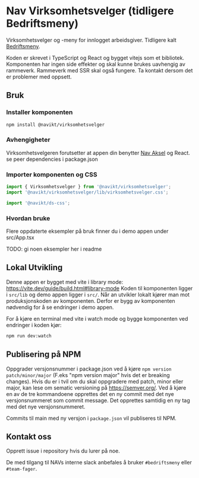 # Nav Virksomhetsvelger (tidligere Bedriftsmeny)

Virksomhetsvelger og -meny for innlogget arbeidsgiver.
Tidligere kalt [Bedriftsmeny](https://github.com/navikt/bedriftsmeny).

Koden er skrevet i TypeScript og React og bygget vitejs som et bibliotek.  
Komponenten har ingen side effekter og skal kunne brukes uavhengig av rammeverk. 
Rammeverk med SSR skal også fungere. Ta kontakt dersom det er problemer med oppsett.

## Bruk

### Installer komponenten

```sh
npm install @navikt/virksomhetsvelger
```

### Avhengigheter

Virksomhetsvelgeren forutsetter at appen din benytter [Nav Aksel](https://aksel.nav.no/grunnleggende/introduksjon/kom-i-gang-med-kodepakkene) og React.
se peer dependencies i package.json

### Importer komponenten og CSS

```js
import { Virksomhetsvelger } from '@navikt/virksomhetsvelger';
import '@navikt/virksomhetsvelger/lib/virksomhetsvelger.css';

import '@navikt/ds-css';
```

### Hvordan bruke

Flere oppdaterte eksempler på bruk finner du i demo appen under src/App.tsx

TODO: gi noen eksempler her i readme 

## Lokal Utvikling

Denne appen er bygget med vite i library mode: https://vite.dev/guide/build.html#library-mode
Koden til komponenten ligger i `src/lib` og demo appen ligger i `src/`.
Når an utvikler lokalt kjører man mot produksjonskoden av komponenten.
Derfor er bygg av komponenten nødvendig for å se endringer i demo appen.

For å kjøre en terminal med vite i watch mode og bygge komponenten ved endringer i koden kjør:
```sh
npm run dev:watch
```


## Publisering på NPM


Oppgrader versjonsnummer i package.json ved å kjøre `npm version patch/minor/major` (F.eks
"npm version major" hvis det er breaking changes). Hvis du er i tvil om du skal oppgradere med patch, minor eller
major, kan lese om sematic versioning på https://semver.org/. Ved å kjøre en av de tre kommandoene opprettes det en ny
commit med det nye versjonsnummeret som commit message.
Det opprettes samtidig en ny tag med det nye versjonsnummeret.

Commits til main med ny versjon i `package.json` vil publiseres til NPM.

## Kontakt oss

Opprett issue i repository hvis du lurer på noe.

De med tilgang til NAVs interne slack anbefales å bruker `#bedriftsmeny` eller `#team-fager`.


